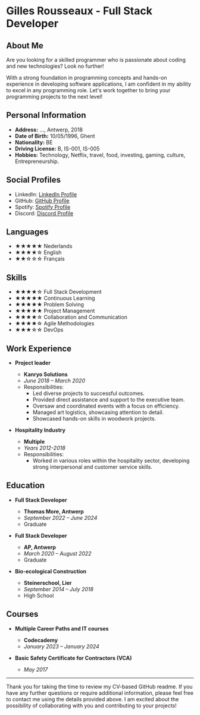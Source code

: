 # Gilles Rousseaux - Full Stack Developer

<p align="center">
<!--   <img src="https://your-image-url.com" alt="Profile Picture"> -->
</p>

## About Me

Are you looking for a skilled programmer who is passionate about coding and new technologies? Look no further! 

With a strong foundation in programming concepts and hands-on experience in developing software applications, I am confident in my ability to excel in any programming role. Let's work together to bring your programming projects to the next level!

## Personal Information

- **Address:** ..., Antwerp, 2018
- **Date of Birth:** 10/05/1996, Ghent
- **Nationality:** BE
- **Driving License:** B, IS-001, IS-005
- **Hobbies:** Technology, Netflix, travel, food, investing, gaming, culture, Entrepreneurship.

## Social Profiles

- LinkedIn: [LinkedIn Profile](https://www.linkedin.com/in/gillesrousseaux)
- GitHub: [GitHub Profile](https://github.com/gllsrssx)
- Spotify: [Spotify Profile](https://open.spotify.com/user/117959997?si=N1rWWC6UQwGBM2jQGnPaOA)
- Discord: [Discord Profile](discordapp.com/users/gllsrssx)

## Languages

- ★★★★★ Nederlands
- ★★★★☆ English
- ★★☆☆☆ Français

## Skills

- ★★★★☆ Full Stack Development
- ★★★★★ Continuous Learning
- ★★★★★ Problem Solving
- ★★★★★ Project Management
- ★★★★☆ Collaboration and Communication
- ★★★★☆ Agile Methodologies
- ★★★☆☆ DevOps

## Work Experience

- **Project leader**
  - **Kanryo Solutions**
  - *June 2018 – March 2020*
  - Responsibilities:
    - Led diverse projects to successful outcomes.
    - Provided direct assistance and support to the executive team.
    - Oversaw and coordinated events with a focus on efficiency.
    - Managed art logistics, showcasing attention to detail.
    - Showcased hands-on skills in woodwork projects.

- **Hospitality Industry**
  - **Multiple**
  - *Years 2012-2018*
  - Responsibilities:
    - Worked in various roles within the hospitality sector, developing strong interpersonal and customer service skills.

## Education

- **Full Stack Developer**
  - **Thomas More, Antwerp**
  - *September 2022 – June 2024*
  - Graduate

- **Full Stack Developer**
  - **AP, Antwerp**
  - *March 2020 – August 2022*
  - Graduate

- **Bio-ecological Construction**
  - **Steinerschool, Lier**
  - *September 2014 – July 2018*
  - High School

## Courses

- **Multiple Career Paths and IT courses**
  - **Codecademy**
  - *January 2023 – January 2024*

- **Basic Safety Certificate for Contractors (VCA)**
  - *May 2017*

---

Thank you for taking the time to review my CV-based GitHub readme. If you have any further questions or require additional information, please feel free to contact me using the details provided above. I am excited about the possibility of collaborating with you and contributing to your projects!
